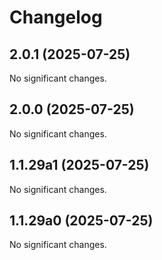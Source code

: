 # Changelog

<!--
   You should *NOT* be adding new change log entries to this file.
   You should create a file in the news directory instead.
   For helpful instructions, please see:
   https://github.com/plone/plone.releaser/blob/master/ADD-A-NEWS-ITEM.rst
-->

<!-- towncrier release notes start -->

## 2.0.1 (2025-07-25)

No significant changes.


## 2.0.0 (2025-07-25)

No significant changes.


## 1.1.29a1 (2025-07-25)

No significant changes.


## 1.1.29a0 (2025-07-25)

No significant changes.
